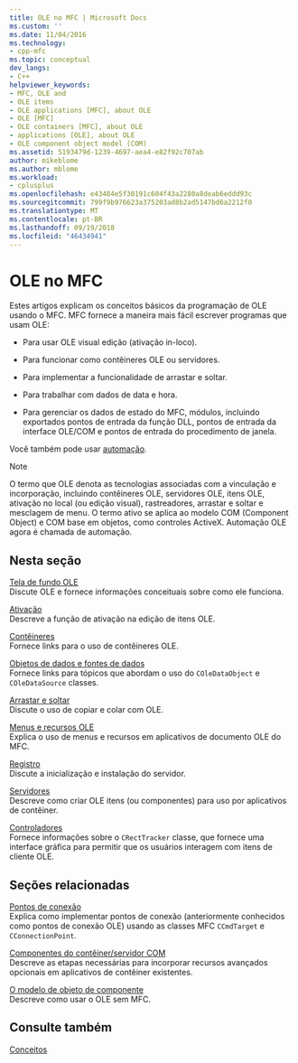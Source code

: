```yaml
---
title: OLE no MFC | Microsoft Docs
ms.custom: ''
ms.date: 11/04/2016
ms.technology:
- cpp-mfc
ms.topic: conceptual
dev_langs:
- C++
helpviewer_keywords:
- MFC, OLE and
- OLE items
- OLE applications [MFC], about OLE
- OLE [MFC]
- OLE containers [MFC], about OLE
- applications [OLE], about OLE
- OLE component object model (COM)
ms.assetid: 5193479d-1239-4697-aea4-e82f92c707ab
author: mikeblome
ms.author: mblome
ms.workload:
- cplusplus
ms.openlocfilehash: e43484e5f30191c604f43a2280a8deab6eddd93c
ms.sourcegitcommit: 799f9b976623a375203ad8b2ad5147bd6a2212f0
ms.translationtype: MT
ms.contentlocale: pt-BR
ms.lasthandoff: 09/19/2018
ms.locfileid: "46434941"
---
```

# <a name="ole-in-mfc"></a>OLE no MFC

Estes artigos explicam os conceitos básicos da programação de OLE usando o MFC. MFC fornece a maneira mais fácil escrever programas que usam OLE:

- Para usar OLE visual edição (ativação in-loco).

- Para funcionar como contêineres OLE ou servidores.

- Para implementar a funcionalidade de arrastar e soltar.

- Para trabalhar com dados de data e hora.

- Para gerenciar os dados de estado do MFC, módulos, incluindo exportados pontos de entrada da função DLL, pontos de entrada da interface OLE/COM e pontos de entrada do procedimento de janela.

Você também pode usar [automação](../mfc/automation.md).

> [!NOTE]
>  O termo que OLE denota as tecnologias associadas com a vinculação e incorporação, incluindo contêineres OLE, servidores OLE, itens OLE, ativação no local (ou edição visual), rastreadores, arrastar e soltar e mesclagem de menu. O termo ativo se aplica ao modelo COM (Component Object) e COM base em objetos, como controles ActiveX. Automação OLE agora é chamada de automação.

## <a name="in-this-section"></a>Nesta seção

[Tela de fundo OLE](../mfc/ole-background.md)<br/>
Discute OLE e fornece informações conceituais sobre como ele funciona.

[Ativação](../mfc/activation-cpp.md)<br/>
Descreve a função de ativação na edição de itens OLE.

[Contêineres](../mfc/containers.md)<br/>
Fornece links para o uso de contêineres OLE.

[Objetos de dados e fontes de dados](../mfc/data-objects-and-data-sources-ole.md)<br/>
Fornece links para tópicos que abordam o uso do `COleDataObject` e `COleDataSource` classes.

[Arrastar e soltar](../mfc/drag-and-drop-ole.md)<br/>
Discute o uso de copiar e colar com OLE.

[Menus e recursos OLE](../mfc/menus-and-resources-ole.md)<br/>
Explica o uso de menus e recursos em aplicativos de documento OLE do MFC.

[Registro](../mfc/registration.md)<br/>
Discute a inicialização e instalação do servidor.

[Servidores](../mfc/servers.md)<br/>
Descreve como criar OLE itens (ou componentes) para uso por aplicativos de contêiner.

[Controladores](../mfc/trackers.md)<br/>
Fornece informações sobre o `CRectTracker` classe, que fornece uma interface gráfica para permitir que os usuários interagem com itens de cliente OLE.

## <a name="related-sections"></a>Seções relacionadas

[Pontos de conexão](../mfc/connection-points.md)<br/>
Explica como implementar pontos de conexão (anteriormente conhecidos como pontos de conexão OLE) usando as classes MFC `CCmdTarget` e `CConnectionPoint`.

[Componentes do contêiner/servidor COM](../mfc/containers-advanced-features.md)<br/>
Descreve as etapas necessárias para incorporar recursos avançados opcionais em aplicativos de contêiner existentes.

[O modelo de objeto de componente](/windows/desktop/com/the-component-object-model)<br/>
Descreve como usar o OLE sem MFC.

## <a name="see-also"></a>Consulte também

[Conceitos](../mfc/mfc-concepts.md)

